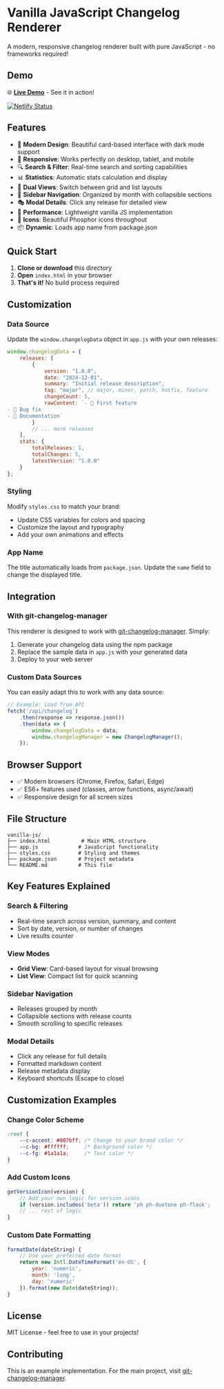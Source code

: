 # Vanilla JavaScript Changelog Renderer

A modern, responsive changelog renderer built with pure JavaScript - no frameworks required!

## Demo

🌐 **[Live Demo](https://vanilla.jonellwood.dev)** - See it in action!

[![Netlify Status](https://api.netlify.com/api/v1/badges/fc9f9758-167b-441b-b307-6543d3554ba0/deploy-status)](https://app.netlify.com/projects/vanilla-changelog-demo/deploys)

## Features

- 🎨 **Modern Design**: Beautiful card-based interface with dark mode support
- 📱 **Responsive**: Works perfectly on desktop, tablet, and mobile
- 🔍 **Search & Filter**: Real-time search and sorting capabilities
- 📊 **Statistics**: Automatic stats calculation and display
- 🎯 **Dual Views**: Switch between grid and list layouts
- 📅 **Sidebar Navigation**: Organized by month with collapsible sections
- 🎭 **Modal Details**: Click any release for detailed view
- 🚀 **Performance**: Lightweight vanilla JS implementation
- 🎪 **Icons**: Beautiful Phosphor icons throughout
- 📦 **Dynamic**: Loads app name from package.json

## Quick Start

1. **Clone or download** this directory
2. **Open** `index.html` in your browser
3. **That's it!** No build process required

## Customization

### Data Source

Update the `window.changelogData` object in `app.js` with your own releases:

```javascript
window.changelogData = {
    releases: [
        {
            version: "1.0.0",
            date: "2024-12-01",
            summary: "Initial release description",
            tag: "major", // major, minor, patch, hotfix, feature
            changeCount: 5,
            rawContent: `- 🎉 First feature
- 🐛 Bug fix
- 📝 Documentation`
        }
        // ... more releases
    ],
    stats: {
        totalReleases: 1,
        totalChanges: 5,
        latestVersion: "1.0.0"
    }
};
```

### Styling

Modify `styles.css` to match your brand:

- Update CSS variables for colors and spacing
- Customize the layout and typography
- Add your own animations and effects

### App Name

The title automatically loads from `package.json`. Update the `name` field to change the displayed title.

## Integration

### With git-changelog-manager

This renderer is designed to work with [git-changelog-manager](https://www.npmjs.com/package/git-changelog-manager). Simply:

1. Generate your changelog data using the npm package
2. Replace the sample data in `app.js` with your generated data
3. Deploy to your web server

### Custom Data Sources

You can easily adapt this to work with any data source:

```javascript
// Example: Load from API
fetch('/api/changelog')
    .then(response => response.json())
    .then(data => {
        window.changelogData = data;
        window.changelogManager = new ChangelogManager();
    });
```

## Browser Support

- ✅ Modern browsers (Chrome, Firefox, Safari, Edge)
- ✅ ES6+ features used (classes, arrow functions, async/await)
- ✅ Responsive design for all screen sizes

## File Structure

```
vanilla-js/
├── index.html          # Main HTML structure
├── app.js             # JavaScript functionality
├── styles.css         # Styling and themes
├── package.json       # Project metadata
└── README.md          # This file
```

## Key Features Explained

### Search & Filtering
- Real-time search across version, summary, and content
- Sort by date, version, or number of changes
- Live results counter

### View Modes
- **Grid View**: Card-based layout for visual browsing
- **List View**: Compact list for quick scanning

### Sidebar Navigation
- Releases grouped by month
- Collapsible sections with release counts
- Smooth scrolling to specific releases

### Modal Details
- Click any release for full details
- Formatted markdown content
- Release metadata display
- Keyboard shortcuts (Escape to close)

## Customization Examples

### Change Color Scheme
```css
:root {
    --c-accent: #007bff; /* Change to your brand color */
    --c-bg: #ffffff;     /* Background color */
    --c-fg: #1a1a1a;     /* Text color */
}
```

### Add Custom Icons
```javascript
getVersionIcon(version) {
    // Add your own logic for version icons
    if (version.includes('beta')) return 'ph ph-duotone ph-flask';
    // ... rest of logic
}
```

### Custom Date Formatting
```javascript
formatDate(dateString) {
    // Use your preferred date format
    return new Intl.DateTimeFormat('en-US', {
        year: 'numeric',
        month: 'long',
        day: 'numeric'
    }).format(new Date(dateString));
}
```

## License

MIT License - feel free to use in your projects!

## Contributing

This is an example implementation. For the main project, visit [git-changelog-manager](https://github.com/jonellwood/git-changelog-manager).
